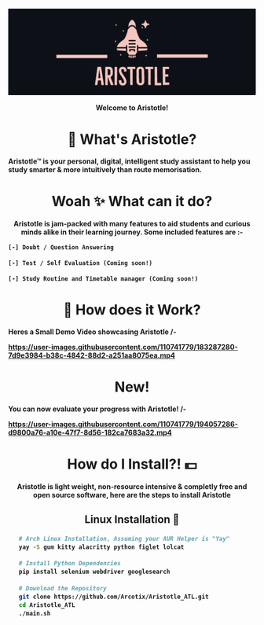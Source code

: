 ![](Aristotle-New.png)

<html>
<p align = center>
  <b>Welcome to Aristotle!<b>

  <h1 align="center">💎 What's Aristotle?  </h1>
 </p> 
    Aristotle™ is your personal, digital, intelligent study assistant to help you study smarter & more intuitively than route memorisation. 
    
<html>
  <body>
    <h1 align="center"> Woah ✨ What can it do? </h1>
    <p align="center"> Aristotle is jam-packed with many features to aid students and curious minds alike in their learning journey. Some included features are :- </p>
  </body>
 </html>
    
    [-] Doubt / Question Answering
    
    [-] Test / Self Evaluation (Coming soon!)
    
    [-] Study Routine and Timetable manager (Coming soon!)
    
<html>
    
 <body> 
      
  <h1 align="center"> 🎥 How does it Work? </h1>
  
 </body>
      
  </html>
    
  Heres a Small Demo Video showcasing Aristotle /-

https://user-images.githubusercontent.com/110741779/183287280-7d9e3984-b38c-4842-88d2-a251aa8075ea.mp4
    
<html>
    
 <body> 
      
  <h1 align="center">  New!  </h1>
  
 </body>
      
  </html>
    
  You can now evaluate your progress with Aristotle! /-


https://user-images.githubusercontent.com/110741779/194057286-d9800a76-a10e-47f7-8d56-182ca7683a32.mp4


<html>
    
 <body> 
      
  <h1 align="center"> How do I Install?! 💵 </h1>
  <p align="center"> Aristotle is light weight, non-resource intensive & completly free and open source software, here are the steps to install Aristotle </p>
   
  <h2 align="center"> Linux Installation 🐧</h1>
    
 </body>
      
</html>
    

 ```bash
    # Arch Linux Installation, Assuming your AUR Helper is "Yay"
    yay -S gum kitty alacritty python figlet lolcat
    
    # Install Python Dependencies
    pip install selenium webdriver googlesearch
    
    # Download the Repository
    git clone https://github.com/Arcotix/Aristotle_ATL.git
    cd Aristotle_ATL
    ./main.sh
``` 
    



